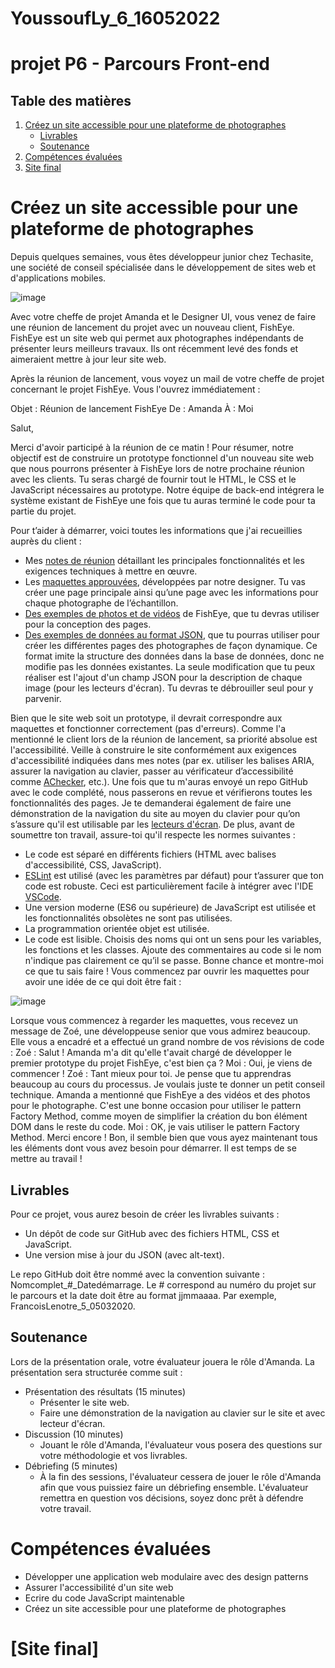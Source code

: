 # YoussoufLy_6_16052022
# projet P6 - Parcours Front-end

## Table des matières
1. [Créez un site accessible pour une plateforme de photographes](#Créez-un-site-accessible-pour-une-plateforme-de-photographes)
     * [Livrables](#Livrables)
     * [Soutenance](#Soutenance)
2. [Compétences évaluées](#Compétences-évaluées)
3. [Site final](#Site-final)

# Créez un site accessible pour une plateforme de photographes

Depuis quelques semaines, vous êtes développeur junior chez Techasite, une société de conseil
spécialisée dans le développement de sites web et d'applications mobiles.

![image](https://user.oc-static.com/upload/2020/08/18/15977566540758_15975854296086_image1%20(1).png)

Avec votre cheffe de projet Amanda et le Designer UI, vous venez de faire une réunion de lancement du projet avec un nouveau client, FishEye. FishEye est un site web qui permet aux photographes indépendants de présenter leurs meilleurs travaux. Ils ont récemment levé des fonds et aimeraient mettre à jour leur site web. 

Après la réunion de lancement, vous voyez un mail de votre cheffe de projet concernant le projet FishEye. Vous l'ouvrez immédiatement :

Objet : Réunion de lancement FishEye
De : Amanda
À : Moi

Salut, 

Merci d'avoir participé à la réunion de ce matin ! Pour résumer, notre objectif est de construire un prototype fonctionnel d'un nouveau site web que nous pourrons présenter à FishEye lors de notre prochaine réunion avec les clients. Tu seras chargé de fournir tout le HTML, le CSS et le JavaScript nécessaires au prototype. Notre équipe de back-end intégrera le système existant de FishEye une fois que tu auras terminé le code pour ta partie du projet.

Pour t’aider à démarrer, voici toutes les informations que j'ai recueillies auprès du client :

* Mes [notes de réunion](https://s3.eu-west-1.amazonaws.com/course.oc-static.com/projects/Front-End+V2/P5+Javascript+&+Accessibility/Notes+de+r%C3%A9union.pdf) détaillant les principales fonctionnalités et les exigences techniques à mettre en œuvre. 
* Les [maquettes approuvées](https://www.figma.com/file/pt8xJxC1QffW4HX16QhGZJ/UI-Design-FishEye-EN-(Copy)?node-id=0:1), développées par notre designer. Tu vas créer une page principale ainsi qu’une page avec les informations pour chaque photographe de l’échantillon. 
* [Des exemples de photos et de vidéos](https://s3-eu-west-1.amazonaws.com/course.oc-static.com/projects/Front-End+V2/P5+Javascript+&+Accessibility/FishEye_Photos.zip) de FishEye, que tu devras utiliser pour la conception des pages. 
* [Des exemples de données au format JSON](https://s3-eu-west-1.amazonaws.com/course.oc-static.com/projects/Front-End+V2/P5+Javascript+&+Accessibility/FishEyeData.json),  que tu pourras utiliser pour créer les
différentes pages des photographes de façon dynamique. Ce format imite la structure
des données dans la base de données, donc ne modifie pas les données existantes. La
seule modification que tu peux réaliser est l'ajout d'un champ JSON pour la
description de chaque image (pour les lecteurs d'écran). Tu devras te débrouiller seul
pour y parvenir.

Bien que le site web soit un prototype, il devrait correspondre aux maquettes et fonctionner
correctement (pas d'erreurs). Comme l'a mentionné le client lors de la réunion de
lancement, sa priorité absolue est l'accessibilité. Veille à construire le site conformément
aux exigences d'accessibilité indiquées dans mes notes (par ex. utiliser les balises ARIA,
assurer la navigation au clavier, passer au vérificateur d’accessibilité comme [AChecker](https://achecker.achecks.ca/checker/index.php), etc.).
Une fois que tu m'auras envoyé un repo GitHub avec le code complété, nous passerons en
revue et vérifierons toutes les fonctionnalités des pages. Je te demanderai également de
faire une démonstration de la navigation du site au moyen du clavier pour qu’on s’assure
qu'il est utilisable par les [lecteurs d'écran](https://developer.mozilla.org/en-US/docs/Learn/Tools_and_testing/Cross_browser_testing/Accessibility%23Screenreaders).
De plus, avant de soumettre ton travail, assure-toi qu'il respecte les normes suivantes :
* Le code est séparé en différents fichiers (HTML avec balises d'accessibilité, CSS,
JavaScript).
* [ESLint](https://eslint.org/) est utilisé (avec les paramètres par défaut) pour t’assurer que ton code est
robuste. Ceci est particulièrement facile à intégrer avec l'IDE [VSCode](https://code.visualstudio.com/).
* Une version moderne (ES6 ou supérieure) de JavaScript est utilisée et les
fonctionnalités obsolètes ne sont pas utilisées.
* La programmation orientée objet est utilisée.
* Le code est lisible. Choisis des noms qui ont un sens pour les variables, les fonctions et
les classes. Ajoute des commentaires au code si le nom n'indique pas clairement ce
qu’il se passe.
Bonne chance et montre-moi ce que tu sais faire !
Vous commencez par ouvrir les maquettes pour avoir une idée de ce qui doit être fait : 

![image](https://user.oc-static.com/upload/2020/08/18/15977571210897_image2.png)

Lorsque vous commencez à regarder les maquettes, vous recevez un message de Zoé, une
développeuse senior que vous admirez beaucoup. Elle vous a encadré et a effectué un grand
nombre de vos révisions de code :
Zoé : Salut ! Amanda m'a dit qu'elle t'avait chargé de développer le premier prototype du
projet FishEye, c'est bien ça ?
Moi : Oui, je viens de commencer !
Zoé : Tant mieux pour toi. Je pense que tu apprendras beaucoup au cours du processus. Je
voulais juste te donner un petit conseil technique. Amanda a mentionné que FishEye a des
vidéos et des photos pour le photographe. C'est une bonne occasion pour utiliser le pattern
Factory Method, comme moyen de simplifier la création du bon élément DOM dans le
reste du code.
Moi : OK, je vais utiliser le pattern Factory Method. Merci encore !
Bon, il semble bien que vous ayez maintenant tous les éléments dont vous avez besoin pour
démarrer. Il est temps de se mettre au travail !

## Livrables

Pour ce projet, vous aurez besoin de créer les livrables suivants :
* Un dépôt de code sur GitHub avec des fichiers HTML, CSS et JavaScript.
* Une version mise à jour du JSON (avec alt-text). 

Le repo GitHub doit être nommé avec la convention suivante :
Nomcomplet_#_Datedémarrage. Le # correspond au numéro du projet sur le parcours et
la date doit être au format jjmmaaaa. Par exemple, FrancoisLenotre_5_05032020.



## Soutenance

Lors de la présentation orale, votre évaluateur jouera le rôle d'Amanda. La présentation sera
structurée comme suit :
* Présentation des résultats (15 minutes)
  * Présenter le site web.
  * Faire une démonstration de la navigation au clavier sur le site et avec lecteur d'écran.
* Discussion (10 minutes)
  * Jouant le rôle d'Amanda, l'évaluateur vous posera des questions sur votre
méthodologie et vos livrables.
* Débriefing (5 minutes)
  * À la fin des sessions, l'évaluateur cessera de jouer le rôle d'Amanda afin que vous
puissiez faire un débriefing ensemble.
L'évaluateur remettra en question vos décisions, soyez donc prêt à défendre votre travail.

# Compétences évaluées

- Développer une application web modulaire avec des design patterns
- Assurer l'accessibilité d'un site web
- Ecrire du code JavaScript maintenable
- Créez un site accessible pour une plateforme de photographes 


# [Site final]
